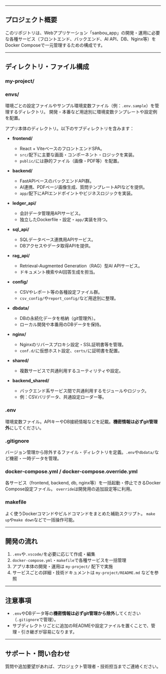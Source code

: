 
---

## プロジェクト概要

このリポジトリは、Webアプリケーション「sanbou_app」の開発・運用に必要な各種サービス（フロントエンド、バックエンド、AI API、DB、Nginx等）をDocker Composeで一元管理するための構成です。

---

## ディレクトリ・ファイル構成


### my-project/
### envs/
環境ごとの設定ファイルやサンプル環境変数ファイル（例：`.env.sample`）を管理するディレクトリ。
開発・本番など用途別に環境変数テンプレートや設定例を配置。

アプリ本体のディレクトリ。以下のサブディレクトリを含みます：

- **frontend/**
  - React + ViteベースのフロントエンドSPA。
  - `src/`配下に主要な画面・コンポーネント・ロジックを実装。
  - `public/`には静的ファイル（画像・PDF等）を配置。

- **backend/**
  - FastAPIベースのバックエンドAPI群。
  - AI連携、PDFページ画像生成、質問テンプレートAPIなどを提供。
  - `app/`配下にAPIエンドポイントやビジネスロジックを実装。

- **ledger_api/**
  - 会計データ管理用APIサービス。
  - 独立したDockerfile・設定・`app/`実装を持つ。

- **sql_api/**
  - SQLデータベース連携用APIサービス。
  - DBアクセスやデータ取得APIを提供。

- **rag_api/**
  - Retrieval-Augmented Generation（RAG）型AI APIサービス。
  - ドキュメント検索やAI回答生成を担当。

- **config/**
  - CSVやレポート等の各種設定ファイル群。
  - `csv_config/`や`report_config/`など用途別に整理。

- **dbdata/**
  - DBの永続化データを格納（git管理外）。
  - ローカル開発や本番用のDBデータを保持。

- **nginx/**
  - Nginxのリバースプロキシ設定・SSL証明書等を管理。
  - `conf.d/`に仮想ホスト設定、`certs/`に証明書を配置。

- **shared/**
  - 複数サービスで共通利用するユーティリティや設定。

- **backend_shared/**
  - バックエンド系サービス間で共通利用するモジュールやロジック。
  - 例：CSVバリデータ、共通設定ローダー等。


### .env
環境変数ファイル。APIキーやDB接続情報などを記載。**機密情報は必ずgit管理外**にしてください。


### .gitignore
バージョン管理から除外するファイル・ディレクトリを定義。`.env`や`dbdata/`など機密・一時データを管理。


### docker-compose.yml / docker-compose.override.yml
各サービス（frontend, backend, db, nginx等）を一括起動・停止できるDocker Compose設定ファイル。
`override`は開発用の追加設定等に利用。


### makefile
よく使うDockerコマンドやビルドコマンドをまとめた補助スクリプト。
`make up`や`make down`などで一括操作可能。

---

## 開発の流れ

1. `.env`や`.vscode/`を必要に応じて作成・編集
2. `docker-compose.yml`・`makefile`で各種サービスを一括管理
3. アプリ本体の開発・運用は `my-project/` 配下で実施
4. サービスごとの詳細・技術ドキュメントは `my-project/README.md` などを参照

---

## 注意事項

- `.env`やDBデータ等の**機密情報は必ずgit管理から除外**してください（`.gitignore`で管理）。
- サブディレクトリごとに追加のREADMEや設定ファイルを置くことで、管理・引き継ぎが容易になります。

---

## サポート・問い合わせ

質問や追加要望があれば、プロジェクト管理者・技術担当までご連絡ください。
